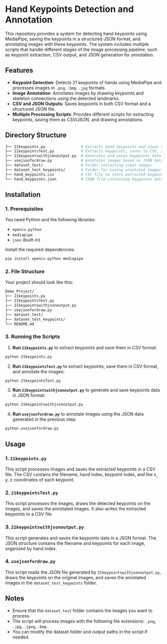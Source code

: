 # Hand Keypoints Detection and Annotation

This repository provides a system for detecting hand keypoints using MediaPipe, saving the keypoints in a structured JSON format, and annotating images with these keypoints. The system includes multiple scripts that handle different stages of the image processing pipeline, such as keypoint extraction, CSV output, and JSON generation for annotation.

## Features

- **Keypoint Detection**: Detects 21 keypoints of hands using MediaPipe and processes images in `.png`, `.bmp`, `.jpg` formats.
- **Image Annotation**: Annotates images by drawing keypoints and skeleton connections using the detected landmarks.
- **CSV and JSON Outputs**: Saves keypoints in both CSV format and a structured JSON file.
- **Multiple Processing Scripts**: Provides different scripts for extracting keypoints, saving them as CSV/JSON, and drawing annotations.

## Directory Structure

```bash
├── 21keypoints.py                # Extracts hand keypoints and saves them to a CSV file.
├── 21keypointsTest.py            # Extracts keypoints, saves to CSV, and annotates images with keypoints.
├── 21keypointswithjsonoutput.py  # Generates and saves keypoints data in JSON format.
├── usejsonfordraw.py             # Annotates images based on JSON data.
├── dataset_test/                 # Folder containing input images.
├── dataset_test_keypoints/       # Folder for saving annotated images.
├── hand_keypoints.csv            # CSV file to store extracted keypoints.
└── hand_keypoints.json           # JSON file containing keypoints data.
```

## Installation

### 1. Prerequisites

You need Python and the following libraries:

- `opencv-python`
- `mediapipe`
- `json` (built-in)

Install the required dependencies:

```bash
pip install opencv-python mediapipe
```

### 2. File Structure

Your project should look like this:

```bash
Demo_Project/
├── 21keypoints.py
├── 21keypointsTest.py
├── 21keypointswithjsonoutput.py
├── usejsonfordraw.py
├── dataset_test/
├── dataset_test_keypoints/
└── README.md
```

### 3. Running the Scripts

1. **Run `21keypoints.py`** to extract keypoints and save them in CSV format:

```bash
python 21keypoints.py
```

2. **Run `21keypointsTest.py`** to extract keypoints, save them in CSV format, and annotate the images:

```bash
python 21keypointsTest.py
```

3. **Run `21keypointswithjsonoutput.py`** to generate and save keypoints data in JSON format:

```bash
python 21keypointswithjsonoutput.py
```

4. **Run `usejsonfordraw.py`** to annotate images using the JSON data generated in the previous step:

```bash
python usejsonfordraw.py
```

## Usage

### 1. `21keypoints.py`

This script processes images and saves the extracted keypoints in a CSV file. The CSV contains the filename, hand index, keypoint index, and the x, y, z coordinates of each keypoint.

### 2. `21keypointsTest.py`

This script processes the images, draws the detected keypoints on the images, and saves the annotated images. It also writes the extracted keypoints to a CSV file.

### 3. `21keypointswithjsonoutput.py`

This script generates and saves the keypoints data in a JSON format. The JSON structure contains the filename and keypoints for each image, organized by hand index.

### 4. `usejsonfordraw.py`

This script reads the JSON file generated by `21keypointswithjsonoutput.py`, draws the keypoints on the original images, and saves the annotated images in the `dataset_test_keypoints` folder.

## Notes

- Ensure that the `dataset_test` folder contains the images you want to process.
- The script will process images with the following file extensions: `.png`, `.jpg`, `.jpeg`, `.bmp`.
- You can modify the dataset folder and output paths in the script if needed.
